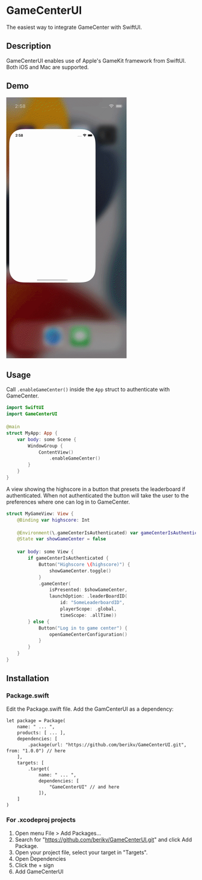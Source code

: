# GameCenterUI

The easiest way to integrate GameCenter with SwiftUI.

## Description

GameCenterUI enables use of Apple's GameKit framework from SwiftUI. Both iOS and Mac are supported.

## Demo

![GameCenterUI demo gif](GameCenterUI_demo.gif)

## Usage

Call `.enableGameCenter()` inside the `App` struct to authenticate with GameCenter.

```swift
import SwiftUI
import GameCenterUI

@main
struct MyApp: App {
    var body: some Scene {
        WindowGroup {
            ContentView()
                .enableGameCenter()
        }
    }
}
```

A view showing the highscore in a button that
presets the leaderboard if authenticated.
When not authenticated the button will take the
user to the preferences where one can log in to GameCenter.

```swift
struct MyGameView: View {
    @Binding var highscore: Int

    @Environment(\.gameCenterIsAuthenticated) var gameCenterIsAuthenticated
    @State var showGameCenter = false
    
    var body: some View {
        if gameCenterIsAuthenticated {
            Button("Highscore \(highscore)") {
                showGameCenter.toggle()
            }
            .gameCenter(
                isPresented: $showGameCenter,
                launchOption: .leaderBoardID(
                    id: "SomeLeaderboardID",
                    playerScope: .global,
                    timeScope: .allTime))
        } else {
            Button("Log in to game center") {
                openGameCenterConfiguration()
            }
        }
    }
}
```

## Installation

### Package.swift

Edit the Package.swift file. Add the GamCenterUI as a dependency:
 
```
let package = Package(
    name: " ... ",
    products: [ ... ],
    dependencies: [
        .package(url: "https://github.com/berikv/GameCenterUI.git", from: "1.0.0") // here
    ],
    targets: [
        .target(
            name: " ... ",
            dependencies: [
                "GameCenterUI" // and here
            ]),
    ]
)
```

### For .xcodeproj projects

1. Open menu File > Add Packages...
2. Search for "https://github.com/berikv/GameCenterUI.git" and click Add Package.
3. Open your project file, select your target in "Targets".
4. Open Dependencies
5. Click the + sign
6. Add GameCenterUI
